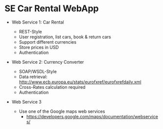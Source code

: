 # SE Car Rental WebApp

- Web Service 1: Car Rental 
  - REST-Style
  - User registration, list cars, book & return cars
  - Support different currencies 
  - Store prices in USD 
  - Authentication
- Web Service 2: Currency Converter 
  - SOAP/WSDL-Style
  - Data retrieval: http://www.ecb.europa.eu/stats/eurofxref/eurofxrefdaily.xml
  - Cross-Rates calculation required
  - Authentication

- Web Service 3 
  - Use one of the Google maps web services 
    - https://developers.google.com/maps/documentation/webservices/
